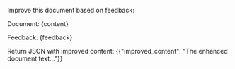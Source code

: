 Improve this document based on feedback:

Document:
{content}

Feedback:
{feedback}

Return JSON with improved content:
{{"improved_content": "The enhanced document text..."}}